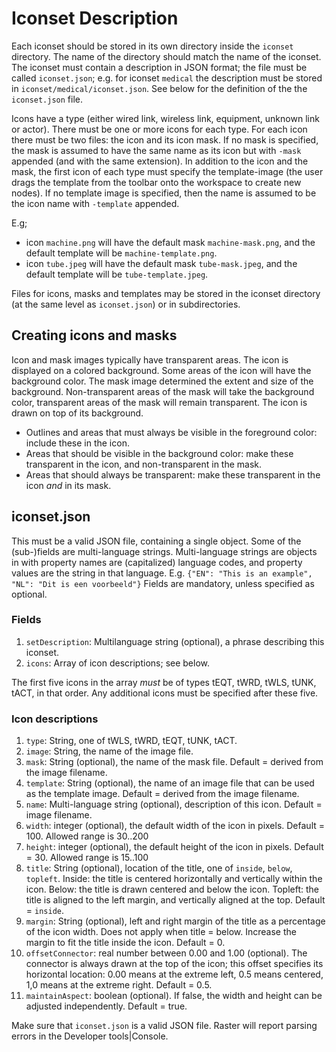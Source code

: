 # Iconset Description
Each iconset should be stored in its own directory inside the `iconset` directory.
The name of the directory should match the name of the iconset.
The iconset must contain a description in JSON format; the file must be called `iconset.json`; e.g. for iconset `medical` the description must be stored in `iconset/medical/iconset.json`. See below for the definition of the the `iconset.json` file.

Icons have a type (either wired link, wireless link, equipment, unknown link or actor). There must be one or more icons for each type. 
For each icon there must be two files: the icon and its icon mask. If no mask is specified, the mask is assumed to have the same name as its icon but with `-mask` appended (and with the same extension). 
In addition to the icon and the mask, the first icon of each type must specify the template-image (the user drags the template from the toolbar onto the workspace to create new nodes). If no template image is specified, then the name is assumed to be the icon name with `-template` appended.
 
E.g;
* icon `machine.png` will have the default mask `machine-mask.png`, and the default template will be `machine-template.png`.
* icon `tube.jpeg` will have the default mask `tube-mask.jpeg`, and the default template will be `tube-template.jpeg`.

Files for icons, masks and templates may be stored in the iconset directory (at the same level as `iconset.json`) or in subdirectories.

## Creating icons and masks
Icon and mask images typically have transparent areas. The icon is displayed on a colored background. Some areas of the icon will have the background color. The mask image determined the extent and size of the background. Non-transparent areas of the mask will take the background color, transparent areas of the mask will remain transparent. The icon is drawn on top of its background.

* Outlines and areas that must always be visible in the foreground color: include these in the icon.
* Areas that should be visible in the background color: make these transparent in the icon, and non-transparent in the mask.
* Areas that should always be transparent: make these transparent in the icon *and* in its mask.

## iconset.json
This must be a valid JSON file, containing a single object. Some of the (sub-)fields are multi-language strings. Multi-language strings are objects in with property names are (capitalized) language codes, and property values are the string in that language.
E.g. `{"EN": "This is an example", "NL": "Dit is een voorbeeld"}`
Fields are mandatory, unless specified as optional.

### Fields
1. `setDescription`: Multilanguage string (optional), a phrase describing this iconset.
2. `icons`: Array of icon descriptions; see below.

The first five icons in the array *must* be of types tEQT, tWRD, tWLS, tUNK, tACT, in that order. Any additional icons must be specified after these five.

### Icon descriptions
1. `type`: String, one of tWLS, tWRD, tEQT, tUNK, tACT.
2. `image`: String, the name of the image file. 
3. `mask`: String (optional), the name of the mask file. Default = derived from the image filename.
4. `template`: String (optional), the name of an image file that can be used as the template image. Default = derived from the image filename.
5. `name`: Multi-language string (optional), description of this icon. Default = image filename.
6. `width`: integer (optional), the default width of the icon in pixels. Default = 100. Allowed range is 30..200
7. `height`: integer (optional), the default height of the icon in pixels. Default = 30. Allowed range is 15..100
8. `title`: String (optional), location of the title, one of `inside`, `below`, `topleft`. Inside: the title is centered horizontally and vertically within the icon. Below: the title is drawn centered and below the icon. Topleft: the title is aligned to the left margin, and vertically aligned at the top. Default = `inside`.
9. `margin`: String (optional), left and right margin of the title as a percentage of the icon width. Does not apply when title = below. Increase the margin to fit the title inside the icon. Default = 0.
10. `offsetConnector`: real number between 0.00 and 1.00 (optional). The connector is always drawn at the top of the icon; this offset specifies its horizontal location: 0.00 means at the extreme left, 0.5 means centered, 1,0 means at the extreme right. Default = 0.5.
11. `maintainAspect`: boolean (optional). If false, the width and height can be adjusted independently. Default = true.

Make sure that `iconset.json` is a valid JSON file. Raster will report parsing errors in the Developer tools|Console.
